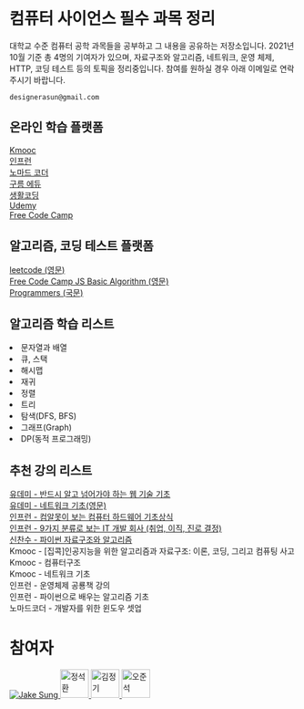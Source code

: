 # 컴퓨터 사이언스 필수 과목 정리
대학교 수준 컴퓨터 공학 과목들을 공부하고 그 내용을 공유하는 저장소입니다. 2021년 10월 기준 총 4명의 기여자가 있으며, 자료구조와 알고리즘, 네트워크, 운영 체제, HTTP, 코딩 테스트 등의 토픽을 정리중입니다. 참여를 원하실 경우 아래 이메일로 연락주시기 바랍니다. 

```
designerasun@gmail.com
```

## 온라인 학습 플랫폼
[Kmooc](http://www.kmooc.kr/) <br/>
[인프런](https://www.inflearn.com/) <br/>
[노마드 코더](https://nomadcoders.co/) <br/>
[구름 에듀](https://edu.goorm.io/) <br/>
[생활코딩](https://opentutorials.org/course/1) <br/>
[Udemy](https://www.udemy.com/) <br/>
[Free Code Camp](https://www.freecodecamp.org/learn)

## 알고리즘, 코딩 테스트 플랫폼
[leetcode (영문)](https://leetcode.com/problemset/all/) <br/>
[Free Code Camp JS Basic Algorithm (영문)](https://www.freecodecamp.org/learn/javascript-algorithms-and-data-structures/basic-algorithm-scripting/convert-celsius-to-fahrenheit) <br/>
[Programmers (국문)](https://programmers.co.kr/learn/challenges) <br/>

## 알고리즘 학습 리스트
<li>문자열과 배열</li>
<li>큐, 스택</li>
<li>해시맵</li>
<li>재귀</li>
<li>정렬</li>
<li>트리</li>
<li>탐색(DFS, BFS)</li>
<li>그래프(Graph)</li>
<li>DP(동적 프로그래밍)</li>

## 추천 강의 리스트
[유데미 - 반드시 알고 넘어가야 하는 웹 기술 기초](https://www.udemy.com/course/web-technology-fundamentals/) <br/>
[유데미 - 네트워크 기초(영문)](https://www.udemy.com/course/networking-concepts-for-beginners/learn/lecture/6060530?start=15#overview) <br/>
[인프런 - 컴알못이 보는 컴퓨터 하드웨어 기초상식](https://www.inflearn.com/course/%EC%BB%B4%ED%93%A8%ED%84%B0-%ED%95%98%EB%93%9C%EC%9B%A8%EC%96%B4-%EA%B8%B0%EC%B4%88%EC%83%81%EC%8B%9D/dashboard) <br/>
[인프런 - 9가지 분류로 보는 IT 개발 회사 (취업, 이직, 진로 결정)](https://www.inflearn.com/course/9%EA%B0%80%EC%A7%80-it-%ED%9A%8C%EC%82%AC/dashboard) <br/>
[신찬수 - 파이썬 자료구조와 알고리즘](https://www.youtube.com/c/ChanSuShin/featured) <br/>
Kmooc - [집콕]인공지능을 위한 알고리즘과 자료구조: 이론, 코딩, 그리고 컴퓨팅 사고 <br/>
Kmooc - 컴퓨터구조 <br/>
Kmooc - 네트워크 기초 <br/>
인프런 - 운영체제 공룡책 강의 <br/>
인프런 - 파이썬으로 배우는 알고리즘 기초 <br/>
노마드코더 - 개발자를 위한 윈도우 셋업 <br/>

# 참여자
<a href="https://github.com/developerasun">
<img src="https://github.com/developerasun.png?size=50" alt="Jake Sung"/>
</a>

<a href="https://github.com/jshhhhh">
<img src="https://github.com/jshhhhh.png" width=50px height=50px alt="정석환"/>
</a>

<a href="https://github.com/omago123">
<img src="https://github.com/omago123.png" width=50px height=50px alt="김정기"/>
</a>

<a href="https://github.com/oh971021">
<img src="https://github.com/oh971021.png" width=50px height=50px alt="오준석"/>
</a>
